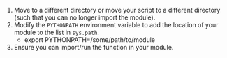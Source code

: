 1. Move to a different directory or move your script to a different directory (such that you can no longer import the module).
2. Modify the `PYTHONPATH` environment variable to add the location of your module to the list in `sys.path`.
    - export PYTHONPATH=/some/path/to/module
3. Ensure you can import/run the function in your module.
